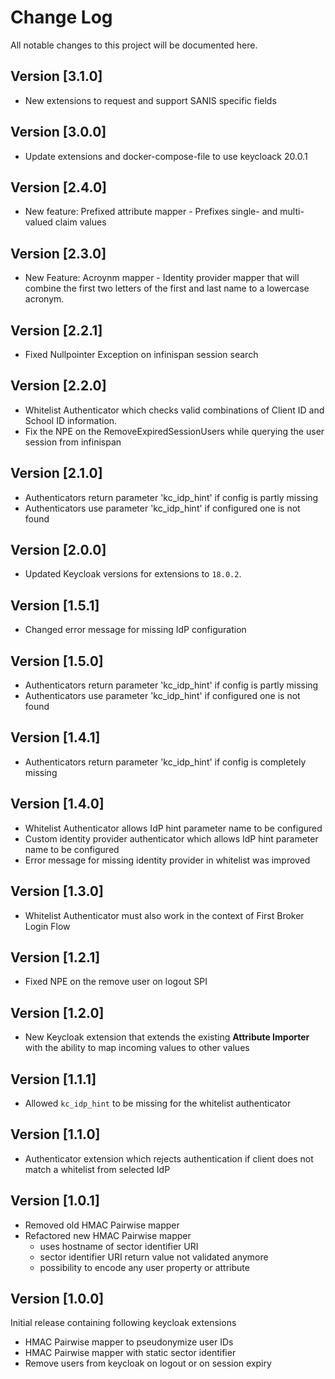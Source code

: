 # Change Log
All notable changes to this project will be documented here.

## Version [3.1.0]

- New extensions to request and support SANIS specific fields

## Version [3.0.0]

- Update extensions and docker-compose-file to use keycloack 20.0.1 

## Version [2.4.0]

- New feature: Prefixed attribute mapper - Prefixes single- and multi-valued claim values

## Version [2.3.0]

- New Feature: Acroynm mapper - Identity provider mapper that will combine the first two letters of the first and last name to a lowercase acronym.

## Version [2.2.1]

- Fixed Nullpointer Exception on infinispan session search

## Version [2.2.0]

- Whitelist Authenticator which checks valid combinations of Client ID and School ID information.
- Fix the NPE on the RemoveExpiredSessionUsers while querying the user session from infinispan

## Version [2.1.0]

- Authenticators return parameter 'kc_idp_hint' if config is partly missing
- Authenticators use parameter 'kc_idp_hint' if configured one is not found

## Version [2.0.0]

- Updated Keycloak versions for extensions to `18.0.2`.

## Version [1.5.1]

- Changed error message for missing IdP configuration

## Version [1.5.0]

- Authenticators return parameter 'kc_idp_hint' if config is partly missing
- Authenticators use parameter 'kc_idp_hint' if configured one is not found

## Version [1.4.1]

- Authenticators return parameter 'kc_idp_hint' if config is completely missing

## Version [1.4.0]

- Whitelist Authenticator allows IdP hint parameter name to be configured
- Custom identity provider authenticator which allows IdP hint parameter name to be configured
- Error message for missing identity provider in whitelist was improved

## Version [1.3.0]

- Whitelist Authenticator must also work in the context of First Broker Login Flow

## Version [1.2.1]

- Fixed NPE on the remove user on logout SPI

## Version [1.2.0]

- New Keycloak extension that extends the existing **Attribute Importer** with the ability to map incoming values to other values

## Version [1.1.1]

- Allowed `kc_idp_hint` to be missing for the whitelist authenticator

## Version [1.1.0]

- Authenticator extension which rejects authentication if client does not match a whitelist from selected IdP

## Version [1.0.1]

- Removed old HMAC Pairwise mapper
- Refactored new HMAC Pairwise mapper
  - uses hostname of sector identifier URI
  - sector identifier URI return value not validated anymore
  - possibility to encode any user property or attribute

## Version [1.0.0]
Initial release containing following keycloak extensions
- HMAC Pairwise mapper to pseudonymize user IDs
- HMAC Pairwise mapper with static sector identifier
- Remove users from keycloak on logout or on session expiry
